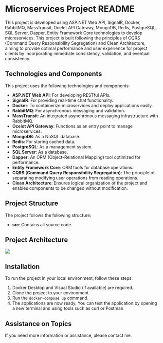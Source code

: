 # Microservices Project README

This project is developed using ASP.NET Web API, SignalR, Docker, RabbitMQ, MassTransit, Ocelot API Gateway, MongoDB, Redis, PostgreSQL, SQL Server, Dapper, Entity Framework Core technologies to develop microservices. This project is built following the principles of CQRS (Command Query Responsibility Segregation) and Clean Architecture, aiming to provide optimal performance and user experience for project clients by incorporating immediate consistency, validation, and eventual consistency.

## Technologies and Components

This project uses the following technologies and components:

- **ASP.NET Web API**: For developing RESTful APIs.
- **SignalR**: For providing real-time chat functionality.
- **Docker**: To containerize microservices and deploy applications easily.
- **RabbitMQ**: For asynchronous messaging and validation.
- **MassTransit**: An integrated asynchronous messaging infrastructure with RabbitMQ.
- **Ocelot API Gateway**: Functions as an entry point to manage microservices.
- **MongoDB**: As a NoSQL database.
- **Redis**: For storing cached data.
- **PostgreSQL**: As a management system.
- **SQL Server**: As a database.
- **Dapper**: An ORM (Object-Relational Mapping) tool optimized for performance.
- **Entity Framework Core**: ORM tools for database operations.
- **CQRS (Command Query Responsibility Segregation)**: The principle of separating modifying user operations from reading operations.
- **Clean Architecture**: Ensures logical organization of the project and enables components to be changed without modification.

## Project Structure

The project follows the following structure:

- **src**: Contains all source code.
## Project Architecture

<img src='https://media.licdn.com/dms/image/D4E2DAQGEPEU7uPEppg/profile-treasury-image-shrink_800_800/0/1714575964308?e=1716717600&v=beta&t=WRDaUgxAXQqh3tj4l3SHJPk6TeQbrMfiOZMkRyqYk-c'/>

## Installation

To run the project in your local environment, follow these steps:

1. Docker Desktop and Visual Studio (if available) are required.
2. Clone the project to your environment.
3. Run the `docker-compose up` command.
4. The applications are now ready. You can test the application by opening a new terminal and using tools such as curl or Postman.

## Assistance on Topics

If you need more information or assistance, please contact me.

